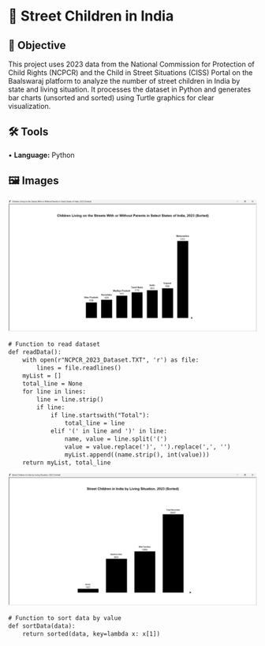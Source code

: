 # 🧸 Street Children in India
## 🎯 Objective <br>
This project uses 2023 data from the National Commission for Protection of Child Rights (NCPCR) and the Child in Street Situations (CISS) Portal on the Baalswaraj platform to analyze the number of street children in India by state and living situation. It processes the dataset in Python and generates bar charts (unsorted and sorted) using Turtle graphics for clear visualization. <p>
## 🛠️ Tools <br>
• <b>Language:</b> Python <p>
## 🖼️ Images <br>
<img src="https://github.com/redefiningvicky/Street-Children-in-India/blob/e5de99d2a122c11cfbb70276cd74c50e45232add/04_Graph/NCPCR_2023_Graph.png" width="750" />

```
# Function to read dataset
def readData():
    with open(r"NCPCR_2023_Dataset.TXT", 'r') as file:
        lines = file.readlines()
    myList = []
    total_line = None
    for line in lines:
        line = line.strip()
        if line:
            if line.startswith("Total"):
                total_line = line
            elif '(' in line and ')' in line:
                name, value = line.split('(')
                value = value.replace(')', '').replace(',', '')
                myList.append((name.strip(), int(value)))
    return myList, total_line
```
<img src="https://github.com/redefiningvicky/Street-Children-in-India/blob/e5de99d2a122c11cfbb70276cd74c50e45232add/04_Graph/BSCiSS_2023_Graph.png" width="750" />

```
# Function to sort data by value
def sortData(data):
    return sorted(data, key=lambda x: x[1])
```

